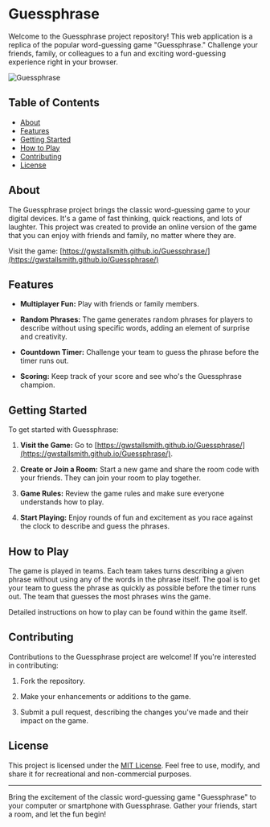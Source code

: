 # Guessphrase

Welcome to the Guessphrase project repository! This web application is a replica of the popular word-guessing game "Guessphrase." Challenge your friends, family, or colleagues to a fun and exciting word-guessing experience right in your browser.

![Guessphrase](https://example.com/guessphrase-screenshot.png)

## Table of Contents

- [About](#about)
- [Features](#features)
- [Getting Started](#getting-started)
- [How to Play](#how-to-play)
- [Contributing](#contributing)
- [License](#license)

## About

The Guessphrase project brings the classic word-guessing game to your digital devices. It's a game of fast thinking, quick reactions, and lots of laughter. This project was created to provide an online version of the game that you can enjoy with friends and family, no matter where they are.

Visit the game: [https://gwstallsmith.github.io/Guessphrase/](https://gwstallsmith.github.io/Guessphrase/)

## Features

- **Multiplayer Fun:** Play with friends or family members.

- **Random Phrases:** The game generates random phrases for players to describe without using specific words, adding an element of surprise and creativity.

- **Countdown Timer:** Challenge your team to guess the phrase before the timer runs out.

- **Scoring:** Keep track of your score and see who's the Guessphrase champion.

## Getting Started

To get started with Guessphrase:

1. **Visit the Game:** Go to [https://gwstallsmith.github.io/Guessphrase/](https://gwstallsmith.github.io/Guessphrase/).

2. **Create or Join a Room:** Start a new game and share the room code with your friends. They can join your room to play together.

3. **Game Rules:** Review the game rules and make sure everyone understands how to play.

4. **Start Playing:** Enjoy rounds of fun and excitement as you race against the clock to describe and guess the phrases.

## How to Play

The game is played in teams. Each team takes turns describing a given phrase without using any of the words in the phrase itself. The goal is to get your team to guess the phrase as quickly as possible before the timer runs out. The team that guesses the most phrases wins the game.

Detailed instructions on how to play can be found within the game itself.

## Contributing

Contributions to the Guessphrase project are welcome! If you're interested in contributing:

1. Fork the repository.

2. Make your enhancements or additions to the game.

3. Submit a pull request, describing the changes you've made and their impact on the game.

## License

This project is licensed under the [MIT License](LICENSE). Feel free to use, modify, and share it for recreational and non-commercial purposes.

---

Bring the excitement of the classic word-guessing game "Guessphrase" to your computer or smartphone with Guessphrase. Gather your friends, start a room, and let the fun begin!
